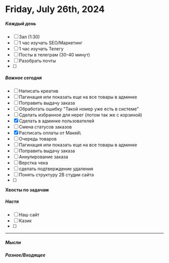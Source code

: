 # Friday, July 26th, 2024

##### Каждый день
- [ ] Зал (1:30)
- [ ] 1 час изучать SEO/Маркетинг
- [ ] 1 час изучать Телегу
- [ ] Посты в телеграм  (30-40 минут)
- [ ] Разобрать почты
- [ ] 
##### Важное сегодня
- [ ] Написать креатив
- [ ] Пагинация или показать еще на все товары в админке
- [ ] Поправить выдачу заказа
- [ ] Обработать ошибку "Такой номер уже есть в системе"
- [ ] Сделать избранное для нерег (потом так же с корзиной)
- [x] Сделать в админке пользователей
- [ ] Смена статусов заказов
- [x] Расписать оплаты от Макей\
- [ ] Очередь товаров
- [ ] Пагинация или показать еще на все товары в админке
- [ ] Поправить выдачу заказа
- [ ] Аннулирование заказа
- [ ] Верстка чека
- [ ] сделать подтверждение удаления
- [ ] Понять структуру 2В студии сайта
- [ ] 
**Хвосты по задачам**

##### Настя
- [ ] Наш сайт
- [ ] Казик
- [ ] 

---

##### Мысли

##### Разное/Входящее
